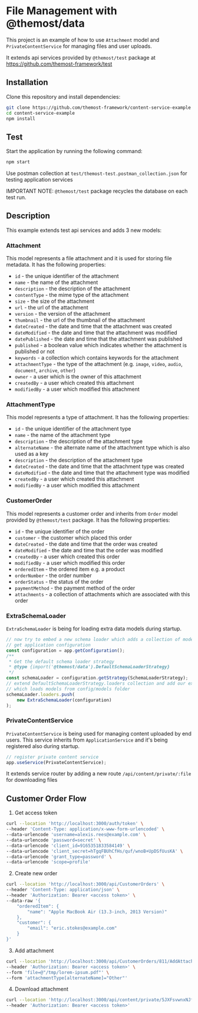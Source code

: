 # File Management with @themost/data

This project is an example of how to use `Attachment` model and `PrivateContentService` for managing files and user uploads.

It extends api services provided by `@themost/test` package at https://github.com/themost-framework/test

## Installation

Clone this repository and install dependencies:

```bash
git clone https://github.com/themost-framework/content-service-example
cd content-service-example
npm install
```

## Test

Start the application by running the following command:

```bash
npm start
```
Use postman collection at `test/themost-test.postman_collection.json` for testing application services

IMPORTANT NOTE: `@themost/test` package recycles the database on each test run. 

## Description

This example extends test api services and adds 3 new models:

### Attachment

This model represents a file attachment and it is used for storing file metadata. It has the following properties: 

- `id` - the unique identifier of the attachment
- `name` - the name of the attachment
- `description` - the description of the attachment
- `contentType` - the mime type of the attachment
- `size` - the size of the attachment
- `url` - the url of the attachment
- `version` - the version of the attachment
- `thumbnail` - the url of the thumbnail of the attachment
- `dateCreated` - the date and time that the attachment was created
- `dateModified` - the date and time that the attachment was modified
- `datePublished` - the date and time that the attachment was published
- `published` - a boolean value which indicates whether the attachment is published or not
- `keywords` - a collection which contains keywords for the attachment
- `attachmentType` - the type of the attachment (e.g. `image`, `video`, `audio`, `document`, `archive`, `other`)
- `owner` - a user which is the owner of this attachment
- `createdBy` - a user which created this attachment
- `modifiedBy` - a user which modified this attachment

### AttachmentType

This model represents a type of attachment. It has the following properties:

- `id` - the unique identifier of the attachment type
- `name` - the name of the attachment type
- `description` - the description of the attachment type
- `alternateName` - the alternate name of the attachment type which is also used as a key
- `description` - the description of the attachment type
- `dateCreated` - the date and time that the attachment type was created
- `dateModified` - the date and time that the attachment type was modified
- `createdBy` - a user which created this attachment
- `modifiedBy` - a user which modified this attachment

### CustomerOrder

This model represents a customer order and inherits from `Order` model provided by `@themost/test` package. It has the following properties:

- `id` - the unique identifier of the order
- `customer` - the customer which placed this order
- `dateCreated` - the date and time that the order was created
- `dateModified` - the date and time that the order was modified
- `createdBy` - a user which created this order
- `modifiedBy` - a user which modified this order
- `orderedItem` - the ordered item e.g. a product
- `orderNumber` - the order number
- `orderStatus` - the status of the order
- `paymentMethod` - the payment method of the order
- `attachments` - a collection of attachments which are associated with this order


### ExtraSchemaLoader

`ExtraSchemaLoader` is being for loading extra data models during startup. 

```javascript
// now try to embed a new schema loader which adds a collection of models
// get application configuration
const configuration = app.getConfiguration();
/**
 * Get the default schema loader strategy
 * @type {import('@themost/data').DefaultSchemaLoaderStrategy}
 */
const schemaLoader = configuration.getStrategy(SchemaLoaderStrategy);
// extend DefaultSchemaLoaderStrategy.loaders collection and add our extra schema loader
// which loads models from config/models folder
schemaLoader.loaders.push(
    new ExtraSchemaLoader(configuration)
);
```

### PrivateContentService

`PrivateContentService` is being used for managing content uploaded by end users. This service inherits from `ApplicationService` and it's being registered also during startup.

```javascript
// register private content service
app.useService(PrivateContentService);

```

It extends service router by adding a new route `/api/content/private/:file` for downloading files

## Customer Order Flow

1. Get access token

```bash
curl --location 'http://localhost:3000/auth/token' \
--header 'Content-Type: application/x-www-form-urlencoded' \
--data-urlencode 'username=alexis.rees@example.com' \
--data-urlencode 'password=secret' \
--data-urlencode 'client_id=9165351833584149' \
--data-urlencode 'client_secret=hTgqFBUhCfHs/quf/wnoB+UpDSfUusKA' \
--data-urlencode 'grant_type=password' \
--data-urlencode 'scope=profile'
```

2. Create new order

```bash
curl --location 'http://localhost:3000/api/CustomerOrders' \
--header 'Content-Type: application/json' \
--header 'Authorization: Bearer <access token>' \
--data-raw '{
    "orderedItem": {
        "name": "Apple MacBook Air (13.3-inch, 2013 Version)"
    },
    "customer": {
        "email": "eric.stokes@example.com"
    }
}'
```

3. Add attachment

```bash
curl --location 'http://localhost:3000/api/CustomerOrders/811/AddAttachment' \
--header 'Authorization: Bearer <access token>' \
--form 'file=@"/tmp/lorem-ipsum.pdf"' \
--form 'attachmentType[alternateName]="Other"'
```

4. Download attachment

```bash
curl --location 'http://localhost:3000/api/content/private/5JXFsvwnxNJf' \
--header 'Authorization: Bearer <access token>'
```





